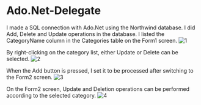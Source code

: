 # Ado.Net-Delegate

I made a SQL connection with Ado.Net using the Northwind database.
I did Add, Delete and Update operations in the database.
I listed the CategoryName column in the Categories table on the Form1 screen.
![1](https://user-images.githubusercontent.com/75967411/216667979-b75111af-dc44-4d67-9824-d8327c95a834.png)

By right-clicking on the category list, either Update or Delete can be selected.
![2](https://user-images.githubusercontent.com/75967411/216667982-04e4e184-c128-4cc5-a3dc-93df7886066a.png)

When the Add button is pressed, I set it to be processed after switching to the Form2 screen.
![3](https://user-images.githubusercontent.com/75967411/216667990-ef84f787-c668-49d6-a9d5-8bfd5981448a.png)

On the Form2 screen, Update and Deletion operations can be performed according to the selected category.
![4](https://user-images.githubusercontent.com/75967411/216667992-66f21d02-54f7-40ce-a987-de18a6cb90d2.png)
